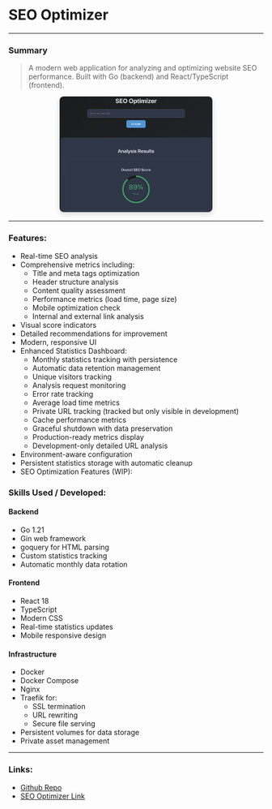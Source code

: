 # SEO Optimizer

---

### Summary
> A modern web application for analyzing and optimizing website SEO performance. Built with Go (backend) and React/TypeScript (frontend).

<div style="text-align:center;">
  <img src="/static/images/seo-optimizer.png" alt="website screenshot" style="max-width:60%; height:auto; border-radius:8px; box-shadow:0 4px 12px rgba(0,0,0,0.15);">
</div>

___

### Features:

- Real-time SEO analysis
- Comprehensive metrics including:
  - Title and meta tags optimization
  - Header structure analysis
  - Content quality assessment
  - Performance metrics (load time, page size)
  - Mobile optimization check
  - Internal and external link analysis
- Visual score indicators
- Detailed recommendations for improvement
- Modern, responsive UI
- Enhanced Statistics Dashboard:
  - Monthly statistics tracking with persistence
  - Automatic data retention management
  - Unique visitors tracking
  - Analysis request monitoring
  - Error rate tracking
  - Average load time metrics
  - Private URL tracking (tracked but only visible in development)
  - Cache performance metrics
  - Graceful shutdown with data preservation
  - Production-ready metrics display
  - Development-only detailed URL analysis
- Environment-aware configuration
- Persistent statistics storage with automatic cleanup
- SEO Optimization Features (WIP):

### Skills Used / Developed:
#### Backend
- Go 1.21
- Gin web framework
- goquery for HTML parsing
- Custom statistics tracking
- Automatic monthly data rotation

#### Frontend
- React 18
- TypeScript
- Modern CSS
- Real-time statistics updates
- Mobile responsive design

#### Infrastructure
- Docker
- Docker Compose
- Nginx
- Traefik for:
  - SSL termination
  - URL rewriting
  - Secure file serving
- Persistent volumes for data storage
- Private asset management

---

### Links:
- [Github Repo](https://github.com/kingelvyn/seo-optimizer)
- [SEO Optimizer Link](https://seo-optimizer.elvynprise.xyz/)
